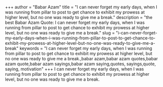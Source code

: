 +++
author = "Babar Azam"
title = "I can never forget my early days, when I was running from pillar to post to get chance to exhibit my prowess at higher level, but no one was ready to give me a break."
description = "the best Babar Azam Quote: I can never forget my early days, when I was running from pillar to post to get chance to exhibit my prowess at higher level, but no one was ready to give me a break."
slug = "i-can-never-forget-my-early-days-when-i-was-running-from-pillar-to-post-to-get-chance-to-exhibit-my-prowess-at-higher-level-but-no-one-was-ready-to-give-me-a-break"
keywords = "I can never forget my early days, when I was running from pillar to post to get chance to exhibit my prowess at higher level, but no one was ready to give me a break.,babar azam,babar azam quotes,babar azam quote,babar azam sayings,babar azam saying,quotes, sayings,quote, saying, motivation"
+++
I can never forget my early days, when I was running from pillar to post to get chance to exhibit my prowess at higher level, but no one was ready to give me a break.
